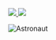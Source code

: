 <a href="https://github.com/jinliming2">
  <img src="https://github-readme-stats.jinliming2.vercel.app/api/top-langs/?username=jinliming2&layout=compact&theme=merko&exclude_repo=RTL8822CE-driver,BiliBili-UWP" />
</a>
<a href="https://github.com/jinliming2">
  <img src="https://github-readme-stats.jinliming2.vercel.app/api?username=jinliming2&show_icons=true&count_private=true&hide_title=true&theme=merko" />
</a>

![Astronaut](https://raw.githubusercontent.com/jinliming2/jinliming2/master/astronaut.svg)
